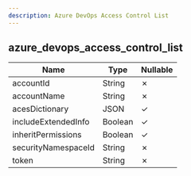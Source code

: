 ```yaml
---
description: Azure DevOps Access Control List
---
```

azure_devops_access_control_list
--------------------------------

| **Name**            | **Type** | **Nullable** |
| ------------------- | -------- | ------------ |
| accountId           | String   | &cross;      |
| accountName         | String   | &cross;      |
| acesDictionary      | JSON     | &check;      |
| includeExtendedInfo | Boolean  | &check;      |
| inheritPermissions  | Boolean  | &check;      |
| securityNamespaceId | String   | &cross;      |
| token               | String   | &cross;      |
